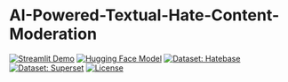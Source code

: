 # AI-Powered-Textual-Hate-Content-Moderation

[![Streamlit Demo](https://img.shields.io/badge/_Live_Demo-FF4B4B?logo=streamlit&logoColor=white)](https://hate-speech-detection-app.streamlit.app/)
[![Hugging Face Model](https://img.shields.io/badge/_Model-medoxz543/hate--speech-FFD43B?logo=huggingface)](https://huggingface.co/medoxz543/hate-speech)
[![Dataset: Hatebase](https://img.shields.io/badge/_Dataset-Hatebase-2D96C6?logo=huggingface)](https://huggingface.co/datasets/Machlovi/Hatebase)
[![Dataset: Superset](https://img.shields.io/badge/_Dataset-English_HS_Superset-7446C2?logo=huggingface)](https://huggingface.co/datasets/manueltonneau/english-hate-speech-superset)
[![License](https://img.shields.io/badge/_License-Apache_2.0-3DA639?logo=apache)](https://opensource.org/licenses/Apache-2.0)

